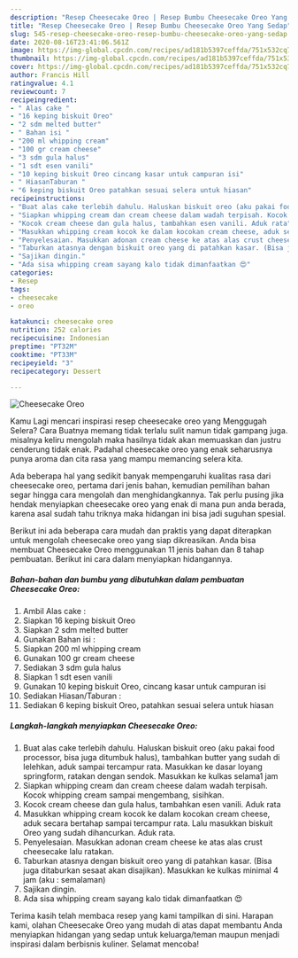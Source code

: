 ```yaml
---
description: "Resep Cheesecake Oreo | Resep Bumbu Cheesecake Oreo Yang Sedap"
title: "Resep Cheesecake Oreo | Resep Bumbu Cheesecake Oreo Yang Sedap"
slug: 545-resep-cheesecake-oreo-resep-bumbu-cheesecake-oreo-yang-sedap
date: 2020-08-16T23:41:06.561Z
image: https://img-global.cpcdn.com/recipes/ad181b5397ceffda/751x532cq70/cheesecake-oreo-foto-resep-utama.jpg
thumbnail: https://img-global.cpcdn.com/recipes/ad181b5397ceffda/751x532cq70/cheesecake-oreo-foto-resep-utama.jpg
cover: https://img-global.cpcdn.com/recipes/ad181b5397ceffda/751x532cq70/cheesecake-oreo-foto-resep-utama.jpg
author: Francis Hill
ratingvalue: 4.1
reviewcount: 7
recipeingredient:
- " Alas cake "
- "16 keping biskuit Oreo"
- "2 sdm melted butter"
- " Bahan isi "
- "200 ml whipping cream"
- "100 gr cream cheese"
- "3 sdm gula halus"
- "1 sdt esen vanili"
- "10 keping biskuit Oreo cincang kasar untuk campuran isi"
- " HiasanTaburan "
- "6 keping biskuit Oreo patahkan sesuai selera untuk hiasan"
recipeinstructions:
- "Buat alas cake terlebih dahulu. Haluskan biskuit oreo (aku pakai food processor, bisa juga ditumbuk halus), tambahkan butter yang sudah di lelehkan, aduk sampai tercampur rata. Masukkan ke dasar loyang springform, ratakan dengan sendok. Masukkan ke kulkas selama1 jam"
- "Siapkan whipping cream dan cream cheese dalam wadah terpisah. Kocok whipping cream sampai mengembang, sisihkan."
- "Kocok cream cheese dan gula halus, tambahkan esen vanili. Aduk rata"
- "Masukkan whipping cream kocok ke dalam kocokan cream cheese, aduk secara bertahap sampai tercampur rata. Lalu masukkan biskuit Oreo yang sudah dihancurkan. Aduk rata."
- "Penyelesaian. Masukkan adonan cream cheese ke atas alas crust cheesecake lalu ratakan."
- "Taburkan atasnya dengan biskuit oreo yang di patahkan kasar. (Bisa juga ditaburkan sesaat akan disajikan). Masukkan ke kulkas minimal 4 jam (aku : semalaman)"
- "Sajikan dingin."
- "Ada sisa whipping cream sayang kalo tidak dimanfaatkan 😍"
categories:
- Resep
tags:
- cheesecake
- oreo

katakunci: cheesecake oreo 
nutrition: 252 calories
recipecuisine: Indonesian
preptime: "PT32M"
cooktime: "PT33M"
recipeyield: "3"
recipecategory: Dessert

---
```



![Cheesecake Oreo](https://img-global.cpcdn.com/recipes/ad181b5397ceffda/751x532cq70/cheesecake-oreo-foto-resep-utama.jpg)

Kamu Lagi mencari inspirasi resep cheesecake oreo yang Menggugah Selera? Cara Buatnya memang tidak terlalu sulit namun tidak gampang juga. misalnya keliru mengolah maka hasilnya tidak akan memuaskan dan justru cenderung tidak enak. Padahal cheesecake oreo yang enak seharusnya punya aroma dan cita rasa yang mampu memancing selera kita.



Ada beberapa hal yang sedikit banyak mempengaruhi kualitas rasa dari cheesecake oreo, pertama dari jenis bahan, kemudian pemilihan bahan segar hingga cara mengolah dan menghidangkannya. Tak perlu pusing jika hendak menyiapkan cheesecake oreo yang enak di mana pun anda berada, karena asal sudah tahu triknya maka hidangan ini bisa jadi suguhan spesial.


Berikut ini ada beberapa cara mudah dan praktis yang dapat diterapkan untuk mengolah cheesecake oreo yang siap dikreasikan. Anda bisa membuat Cheesecake Oreo menggunakan 11 jenis bahan dan 8 tahap pembuatan. Berikut ini cara dalam menyiapkan hidangannya.

<!--inarticleads1-->

##### Bahan-bahan dan bumbu yang dibutuhkan dalam pembuatan Cheesecake Oreo:

1. Ambil  Alas cake :
1. Siapkan 16 keping biskuit Oreo
1. Siapkan 2 sdm melted butter
1. Gunakan  Bahan isi :
1. Siapkan 200 ml whipping cream
1. Gunakan 100 gr cream cheese
1. Sediakan 3 sdm gula halus
1. Siapkan 1 sdt esen vanili
1. Gunakan 10 keping biskuit Oreo, cincang kasar untuk campuran isi
1. Sediakan  Hiasan/Taburan :
1. Sediakan 6 keping biskuit Oreo, patahkan sesuai selera untuk hiasan




<!--inarticleads2-->

##### Langkah-langkah menyiapkan Cheesecake Oreo:

1. Buat alas cake terlebih dahulu. Haluskan biskuit oreo (aku pakai food processor, bisa juga ditumbuk halus), tambahkan butter yang sudah di lelehkan, aduk sampai tercampur rata. Masukkan ke dasar loyang springform, ratakan dengan sendok. Masukkan ke kulkas selama1 jam
1. Siapkan whipping cream dan cream cheese dalam wadah terpisah. Kocok whipping cream sampai mengembang, sisihkan.
1. Kocok cream cheese dan gula halus, tambahkan esen vanili. Aduk rata
1. Masukkan whipping cream kocok ke dalam kocokan cream cheese, aduk secara bertahap sampai tercampur rata. Lalu masukkan biskuit Oreo yang sudah dihancurkan. Aduk rata.
1. Penyelesaian. Masukkan adonan cream cheese ke atas alas crust cheesecake lalu ratakan.
1. Taburkan atasnya dengan biskuit oreo yang di patahkan kasar. (Bisa juga ditaburkan sesaat akan disajikan). Masukkan ke kulkas minimal 4 jam (aku : semalaman)
1. Sajikan dingin.
1. Ada sisa whipping cream sayang kalo tidak dimanfaatkan 😍




Terima kasih telah membaca resep yang kami tampilkan di sini. Harapan kami, olahan Cheesecake Oreo yang mudah di atas dapat membantu Anda menyiapkan hidangan yang sedap untuk keluarga/teman maupun menjadi inspirasi dalam berbisnis kuliner. Selamat mencoba!
